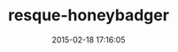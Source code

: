 ---
layout: post
title:  "resque-honeybadger"
repo:   "honeybadger-io/resque-honeybadger"
date:   2015-02-18 17:16:05
gemurl: http://github.com/honeybadger-io/resque-honeybadger
---